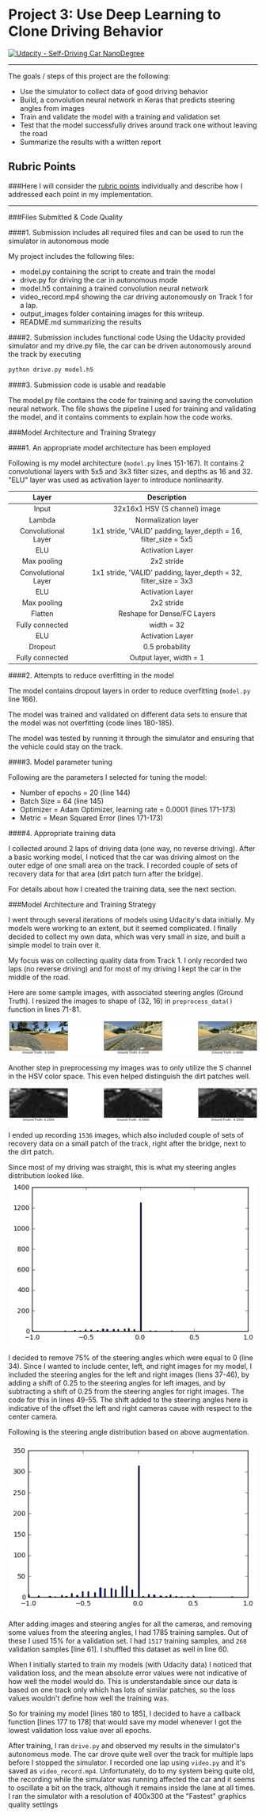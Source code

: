 # Project 3: Use Deep Learning to Clone Driving Behavior

[![Udacity - Self-Driving Car NanoDegree](https://s3.amazonaws.com/udacity-sdc/github/shield-carnd.svg)](http://www.udacity.com/drive)


---
The goals / steps of this project are the following:
* Use the simulator to collect data of good driving behavior
* Build, a convolution neural network in Keras that predicts steering angles from images
* Train and validate the model with a training and validation set
* Test that the model successfully drives around track one without leaving the road
* Summarize the results with a written report


[//]: # (Image References)

[image1]: ./output_images/sample_images.png
[image2]: ./output_images/sample_images_hsv.png
[image3]: ./output_images/dataset_distribution_original.png
[image4]: ./output_images/dataset_distribution.png

## Rubric Points
###Here I will consider the [rubric points](https://review.udacity.com/#!/rubrics/432/view) individually and describe how I addressed each point in my implementation.  

---
###Files Submitted & Code Quality

####1. Submission includes all required files and can be used to run the simulator in autonomous mode

My project includes the following files:
* model.py containing the script to create and train the model
* drive.py for driving the car in autonomous mode
* model.h5 containing a trained convolution neural network 
* video_record.mp4 showing the car driving autonomously on Track 1 for a lap.
* output_images folder containing images for this writeup.
* README.md summarizing the results

####2. Submission includes functional code
Using the Udacity provided simulator and my drive.py file, the car can be driven autonomously around the track by executing 
```sh
python drive.py model.h5
```

####3. Submission code is usable and readable

The model.py file contains the code for training and saving the convolution neural network. The file shows the pipeline I used for training and validating the model, and it contains comments to explain how the code works.

###Model Architecture and Training Strategy

####1. An appropriate model architecture has been employed

Following is my model architecture (`model.py` lines 151-167). It contains 2 convolutional layers with 5x5 and 3x3 filter sizes, and depths as 16 and 32. "ELU" layer was used
as activation layer to introduce nonlinearity.

| Layer         		|     Description	        								 	   | 
|:---------------------:|:----------------------------------------------------------------:| 
| Input         		| 32x16x1 HSV (S channel) image   							 	   | 
| Lambda		     	| Normalization layer										 	   |
| Convolutional Layer   | 1x1 stride, 'VALID' padding, layer_depth = 16, filter_size = 5x5 |
| ELU					| Activation Layer											 	   |
| Max pooling	      	| 2x2 stride					 							 	   |
| Convolutional Layer   | 1x1 stride, 'VALID' padding, layer_depth = 32, filter_size = 3x3 |
| ELU					| Activation Layer											 	   |
| Max pooling	      	| 2x2 stride					 							 	   |
| Flatten		      	| Reshape for Dense/FC Layers					 	   			   |
| Fully connected		| width = 32			     									   |
| ELU					| Activation Layer											 	   |
| Dropout		      	| 0.5 probability				 							 	   |
| Fully connected		| Output layer, width = 1										   |
 

####2. Attempts to reduce overfitting in the model

The model contains dropout layers in order to reduce overfitting (`model.py` line 166). 

The model was trained and validated on different data sets to ensure that the model was not overfitting (code lines 180-185). 

The model was tested by running it through the simulator and ensuring that the vehicle could stay on the track.

####3. Model parameter tuning

Following are the parameters I selected for tuning the model:

* Number of epochs = 20 (line 144)
* Batch Size = 64 (line 145)
* Optimizer = Adam Optimizer, learning rate = 0.0001 (lines 171-173)
* Metric = Mean Squared Error (lines 171-173)

####4. Appropriate training data

I collected around 2 laps of driving data (one way, no reverse driving). After a basic working model, I noticed that the car was driving almost on the outer edge of one small area on the track. I recorded couple
of sets of recovery data for that area (dirt patch turn after the bridge).

For details about how I created the training data, see the next section. 

###Model Architecture and Training Strategy

I went through several iterations of models using Udacity's data initially. My models were working to an extent, but it seemed complicated. I finally decided to collect my own data,
which was very small in size, and built a simple model to train over it.

My focus was on collecting quality data from Track 1. I only recorded two laps (no reverse driving) and for most of my driving I kept the car in the middle of the road.

Here are some sample images, with associated steering angles (Ground Truth). I resized the images to shape of (32, 16) in `preprocess_data()` function in lines 71-81.

![alt text][image1]

Another step in preprocessing my images was to only utilize the S channel in the HSV color space. This even helped distinguish the dirt patches well.

![alt text][image2]

I ended up recording `1536` images, which also included couple of sets of recovery data on a small patch of the track, right after the bridge, next to the dirt patch.

Since most of my driving was straight, this is what my steering angles distribution looked like.
![alt text][image3]

I decided to remove 75% of the steering angles which were equal to 0 (line 34). Since I wanted to include center, left, and right images for my model, I included the steering angles
for the left and right images (liens 37-46), by adding a shift of 0.25 to the steering angles for left images, and by subtracting a shift of 0.25 from the steering angles for 
right images. The code for this in lines 49-55. The shift added to the steering angles here is indicative of the offset the left and right cameras cause with respect to the center camera.

Following is the steering angle distribution based on above augmentation. 

![alt text][image4]

After adding images and steering angles for all the cameras, and removing some values from the steering angles, I had 1785 training samples. Out of these I used 15% for a validation set.
I had `1517` training samples, and `268` validation samples [line 61]. I shuffled this dataset as well in line 60.

When I initially started to train my models (with Udacity data) I noticed that validation loss, and the mean absolute error values were not indicative of how well the model would do. 
This is understandable since our data is based on one track only which has lots of similar patches, so the loss values wouldn't define how well the training was. 

So for training my model [lines 180 to 185], I decided to have a callback function [lines 177 to 178] that would save my model whenever I got the lowest validation loss value over all epochs.

After training, I ran `drive.py` and observed my results in the simulator's autonomous mode. The car drove quite well over the track for multiple laps before I stopped the simulator. I
recorded one lap using `video.py` and it's saved as `video_record.mp4`. Unfortunately, do to my system being quite old, the recording while the simulator was running affected the car and 
it seems to oscillate a bit on the track, although it remains inside the lane at all times. I ran the simulator with a resolution of 400x300 at the "Fastest" graphics quality settings
